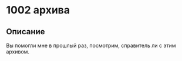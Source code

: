 # 1002 архива


## Описание
Вы помогли мне в прошлый раз, посмотрим, справитель ли с этим архивом.

